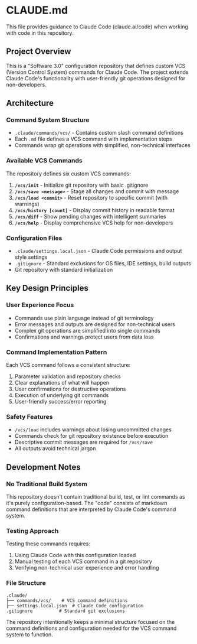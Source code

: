 # CLAUDE.md

This file provides guidance to Claude Code (claude.ai/code) when working with code in this repository.

## Project Overview

This is a "Software 3.0" configuration repository that defines custom VCS (Version Control System) commands for Claude Code. The project extends Claude Code's functionality with user-friendly git operations designed for non-developers.

## Architecture

### Command System Structure
- `.claude/commands/vcs/` - Contains custom slash command definitions
- Each `.md` file defines a VCS command with implementation steps
- Commands wrap git operations with simplified, non-technical interfaces

### Available VCS Commands
The repository defines six custom VCS commands:

1. **`/vcs/init`** - Initialize git repository with basic .gitignore
2. **`/vcs/save <message>`** - Stage all changes and commit with message  
3. **`/vcs/load <commit>`** - Reset repository to specific commit (with warnings)
4. **`/vcs/history [count]`** - Display commit history in readable format
5. **`/vcs/diff`** - Show pending changes with intelligent summaries
6. **`/vcs/help`** - Display comprehensive VCS help for non-developers

### Configuration Files
- `.claude/settings.local.json` - Claude Code permissions and output style settings
- `.gitignore` - Standard exclusions for OS files, IDE settings, build outputs
- Git repository with standard initialization

## Key Design Principles

### User Experience Focus
- Commands use plain language instead of git terminology
- Error messages and outputs are designed for non-technical users
- Complex git operations are simplified into single commands
- Confirmations and warnings protect users from data loss

### Command Implementation Pattern
Each VCS command follows a consistent structure:
1. Parameter validation and repository checks
2. Clear explanations of what will happen
3. User confirmations for destructive operations
4. Execution of underlying git commands
5. User-friendly success/error reporting

### Safety Features
- `/vcs/load` includes warnings about losing uncommitted changes
- Commands check for git repository existence before execution
- Descriptive commit messages are required for `/vcs/save`
- All outputs avoid technical jargon

## Development Notes

### No Traditional Build System
This repository doesn't contain traditional build, test, or lint commands as it's purely configuration-based. The "code" consists of markdown command definitions that are interpreted by Claude Code's command system.

### Testing Approach
Testing these commands requires:
1. Using Claude Code with this configuration loaded
2. Manual testing of each VCS command in a git repository
3. Verifying non-technical user experience and error handling

### File Structure
```
.claude/
├── commands/vcs/    # VCS command definitions
├── settings.local.json  # Claude Code configuration
.gitignore          # Standard git exclusions
```

The repository intentionally keeps a minimal structure focused on the command definitions and configuration needed for the VCS command system to function.